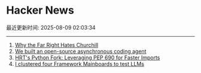 # Hacker News

最近更新时间: 2025-08-09 02:03:34

--- 
1. [Why the Far Right Hates Churchill](https://www.wsj.com/politics/why-the-far-right-hates-churchill-20fdc710) 
2. [We built an open-source asynchronous coding agent](https://blog.langchain.com/introducing-open-swe-an-open-source-asynchronous-coding-agent/) 
3. [HRT's Python Fork: Leveraging PEP 690 for Faster Imports](https://www.hudsonrivertrading.com/hrtbeat/inside-hrts-python-fork/) 
4. [I clustered four Framework Mainboards to test LLMs](https://www.jeffgeerling.com/blog/2025/i-clustered-four-framework-mainboards-test-huge-llms) 
